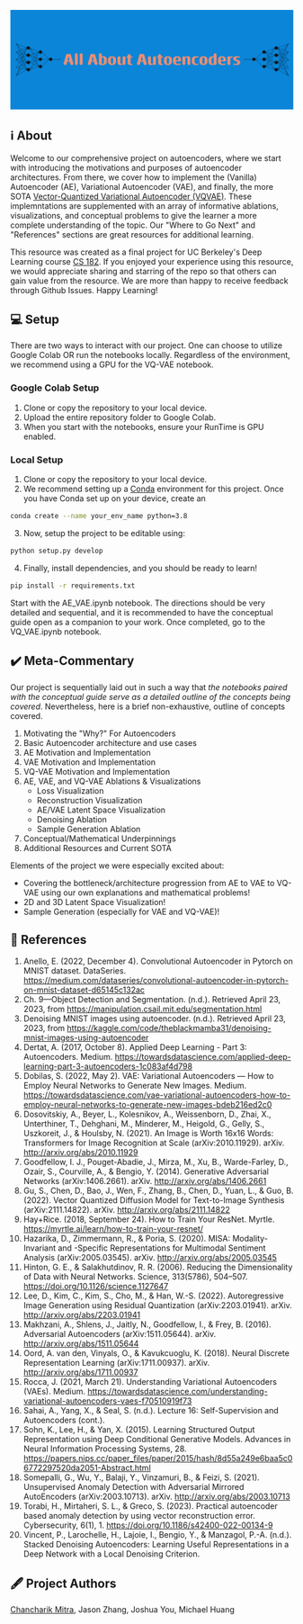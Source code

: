 ![Banner](banner.png)

## ℹ️ About

Welcome to our comprehensive project on autoencoders, where we start with introducing the motivations and purposes of autoencoder architectures. From there, we cover how to implement the (Vanilla) Autoencoder (AE), Variational Autoencoder (VAE), and finally, the more SOTA [Vector-Quantized Variational Autoencoder (VQVAE)](https://arxiv.org/pdf/1711.00937.pdf). These implemntations are supplemented with an array of informative ablations, visualizations, and conceptual problems to give the learner a more complete understanding of the topic. Our "Where to Go Next" and "References" sections are great resources for additional learning. 

This resource was created as a final project for UC Berkeley's Deep Learning course [CS 182](https://inst.eecs.berkeley.edu/~cs182/). If you enjoyed your experience using this resource, we would appreciate sharing and starring of the repo so that others can gain value from the resource. We are more than happy to receive feedback through Github Issues. Happy Learning!

## 💻 Setup

There are two ways to interact with our project. One can choose to utilize Google Colab OR run the notebooks locally. Regardless of the environment, we recommend using a GPU for the VQ-VAE notebook.

### Google Colab Setup
1. Clone or copy the repository to your local device.
2. Upload the entire repository folder to Google Colab.
3. When you start with the notebooks, ensure your RunTime is GPU enabled.

### Local Setup

1. Clone or copy the repository to your local device.
2. We recommend setting up a [Conda](https://conda.io/projects/conda/en/latest/user-guide/install/index.html) environment for this project. Once you have Conda set up on your device, create an 
```bash
conda create --name your_env_name python=3.8
```
3. Now, setup the project to be editable using:
```bash
python setup.py develop
```
4. Finally, install dependencies, and you should be ready to learn!
```bash
pip install -r requirements.txt
```

Start with the AE_VAE.ipynb notebook. The directions should be very detailed and sequential, and it is recommended to have the conceptual guide open as a companion to your work. Once completed, go to the VQ_VAE.ipynb notebook.

## ✔️ Meta-Commentary

Our project is sequentially laid out in such a way that *the notebooks paired with the conceptual guide serve as a detailed outline of the concepts being covered*. Nevertheless, here is a brief non-exhaustive, outline of concepts covered.

1. Motivating the "Why?" For Autoencoders
2. Basic Autoencoder architecture and use cases
3. AE Motivation and Implementation
4. VAE Motivation and Implementation
5. VQ-VAE Motivation and Implementation
6. AE, VAE, and VQ-VAE Ablations & Visualizations
    - Loss Visualization
    - Reconstruction Visualization
    - AE/VAE Latent Space Visualization
    - Denoising Ablation
    - Sample Generation Ablation
7. Conceptual/Mathematical Underpinnings
8. Additional Resources and Current SOTA

Elements of the project we were especially excited about:

* Covering the bottleneck/architecture progression from AE to VAE to VQ-VAE using our own explanations and mathematical problems!
* 2D and 3D Latent Space Visualization!
* Sample Generation (especially for VAE and VQ-VAE)!

## 📖 References

1. Anello, E. (2022, December 4). Convolutional Autoencoder in Pytorch on MNIST dataset. DataSeries. https://medium.com/dataseries/convolutional-autoencoder-in-pytorch-on-mnist-dataset-d65145c132ac
2. Ch. 9—Object Detection and Segmentation. (n.d.). Retrieved April 23, 2023, from https://manipulation.csail.mit.edu/segmentation.html
3. Denoising MNIST images using autoencoder. (n.d.). Retrieved April 23, 2023, from https://kaggle.com/code/theblackmamba31/denoising-mnist-images-using-autoencoder
4. Dertat, A. (2017, October 8). Applied Deep Learning - Part 3: Autoencoders. Medium. https://towardsdatascience.com/applied-deep-learning-part-3-autoencoders-1c083af4d798
5. Dobilas, S. (2022, May 2). VAE: Variational Autoencoders — How to Employ Neural Networks to Generate New Images. Medium. https://towardsdatascience.com/vae-variational-autoencoders-how-to-employ-neural-networks-to-generate-new-images-bdeb216ed2c0
6. Dosovitskiy, A., Beyer, L., Kolesnikov, A., Weissenborn, D., Zhai, X., Unterthiner, T., Dehghani, M., Minderer, M., Heigold, G., Gelly, S., Uszkoreit, J., & Houlsby, N. (2021). An Image is Worth 16x16 Words: Transformers for Image Recognition at Scale (arXiv:2010.11929). arXiv. http://arxiv.org/abs/2010.11929
7. Goodfellow, I. J., Pouget-Abadie, J., Mirza, M., Xu, B., Warde-Farley, D., Ozair, S., Courville, A., & Bengio, Y. (2014). Generative Adversarial Networks (arXiv:1406.2661). arXiv. http://arxiv.org/abs/1406.2661
8. Gu, S., Chen, D., Bao, J., Wen, F., Zhang, B., Chen, D., Yuan, L., & Guo, B. (2022). Vector Quantized Diffusion Model for Text-to-Image Synthesis (arXiv:2111.14822). arXiv. http://arxiv.org/abs/2111.14822
9. Hay+Rice. (2018, September 24). How to Train Your ResNet. Myrtle. https://myrtle.ai/learn/how-to-train-your-resnet/
10. Hazarika, D., Zimmermann, R., & Poria, S. (2020). MISA: Modality-Invariant and -Specific Representations for Multimodal Sentiment Analysis (arXiv:2005.03545). arXiv. http://arxiv.org/abs/2005.03545
11. Hinton, G. E., & Salakhutdinov, R. R. (2006). Reducing the Dimensionality of Data with Neural Networks. Science, 313(5786), 504–507. https://doi.org/10.1126/science.1127647
12. Lee, D., Kim, C., Kim, S., Cho, M., & Han, W.-S. (2022). Autoregressive Image Generation using Residual Quantization (arXiv:2203.01941). arXiv. http://arxiv.org/abs/2203.01941
13. Makhzani, A., Shlens, J., Jaitly, N., Goodfellow, I., & Frey, B. (2016). Adversarial Autoencoders (arXiv:1511.05644). arXiv. http://arxiv.org/abs/1511.05644
14. Oord, A. van den, Vinyals, O., & Kavukcuoglu, K. (2018). Neural Discrete Representation Learning (arXiv:1711.00937). arXiv. http://arxiv.org/abs/1711.00937
15. Rocca, J. (2021, March 21). Understanding Variational Autoencoders (VAEs). Medium. https://towardsdatascience.com/understanding-variational-autoencoders-vaes-f70510919f73
16. Sahai, A., Yang, X., & Seal, S. (n.d.). Lecture 16: Self-Supervision and Autoencoders (cont.).
17. Sohn, K., Lee, H., & Yan, X. (2015). Learning Structured Output Representation using Deep Conditional Generative Models. Advances in Neural Information Processing Systems, 28. https://papers.nips.cc/paper_files/paper/2015/hash/8d55a249e6baa5c06772297520da2051-Abstract.html
18. Somepalli, G., Wu, Y., Balaji, Y., Vinzamuri, B., & Feizi, S. (2021). Unsupervised Anomaly Detection with Adversarial Mirrored AutoEncoders (arXiv:2003.10713). arXiv. http://arxiv.org/abs/2003.10713
19. Torabi, H., Mirtaheri, S. L., & Greco, S. (2023). Practical autoencoder based anomaly detection by using vector reconstruction error. Cybersecurity, 6(1), 1. https://doi.org/10.1186/s42400-022-00134-9
20. Vincent, P., Larochelle, H., Lajoie, I., Bengio, Y., & Manzagol, P.-A. (n.d.). Stacked Denoising Autoencoders: Learning Useful Representations in a Deep Network with a Local Denoising Criterion.


## 🖋️ Project Authors

[Chancharik Mitra](https://www.linkedin.com/in/chancharik-m-151756178/), Jason Zhang, Joshua You, Michael Huang
